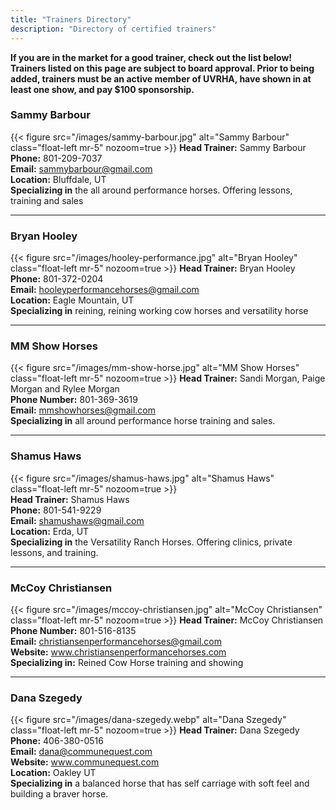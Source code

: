 ```yaml
---
title: "Trainers Directory"
description: "Directory of certified trainers"
---
```


**If you are in the market for a good trainer, check out the list below! Trainers listed on this page are subject to board approval. Prior to being added, trainers must be an active member of UVRHA, have shown in at least one show, and pay $100 sponsorship.**

### Sammy Barbour

{{< figure src="/images/sammy-barbour.jpg" alt="Sammy Barbour" class="float-left mr-5" nozoom=true >}}
**Head Trainer:** Sammy Barbour<br />
**Phone:** 801-209-7037<br />
**Email:** [sammybarbour@gmail.com](mailto:sammybarbour@gmail.com)<br />
**Location:** Bluffdale, UT<br />
**Specializing in** the all around performance horses. Offering lessons, training and sales

---

### Bryan Hooley

{{< figure src="/images/hooley-performance.jpg" alt="Bryan Hooley" class="float-left mr-5" nozoom=true >}}
**Head Trainer:** Bryan Hooley<br />
**Phone:** 801-372-0204<br />
**Email:** [hooleyperformancehorses@gmail.com](mailto:hooleyperformancehorses@gmail.com)<br />
**Location:** Eagle Mountain, UT<br />
**Specializing in** reining, reining working cow horses and versatility horse

---

### MM Show Horses

{{< figure src="/images/mm-show-horse.jpg" alt="MM Show Horses" class="float-left mr-5" nozoom=true >}}
**Head Trainer:** Sandi Morgan, Paige Morgan and Rylee Morgan<br />
**Phone Number:** 801-369-3619<br />
**Email:** [mmshowhorses@gmail.com](mailto:mmshowhorses@gmail.com)<br />
**Specializing in** all around performance horse training and sales.

---

### Shamus Haws

{{< figure src="/images/shamus-haws.jpg" alt="Shamus Haws" class="float-left mr-5" nozoom=true >}}\
**Head Trainer:** Shamus Haws<br />
**Phone:** 801-541-9229<br />
**Email:** [shamushaws@gmail.com](mailto:shamushaws@gmail.com)<br />
**Location:** Erda, UT<br />
**Specializing in** the Versatility Ranch Horses. Offering clinics, private lessons, and training.

---

### McCoy Christiansen

{{< figure src="/images/mccoy-christiansen.jpg" alt="McCoy Christiansen" class="float-left mr-5" nozoom=true >}}
**Head Trainer:** McCoy Christiansen<br />
**Phone Number:** 801-516-8135<br />
**Email:** [christiansenperformancehorses@gmail.com](mailto:christiansenperformancehorses@gmail.com)<br />
**Website:** www.christiansenperformancehorses.com<br />
**Specializing in:** Reined Cow Horse training and showing

---

### Dana Szegedy

{{< figure src="/images/dana-szegedy.webp" alt="Dana Szegedy" class="float-left mr-5" nozoom=true >}}
**Head Trainer:** Dana Szegedy<br />
**Phone:** 406-380-0516<br />
**Email:** [dana@communequest.com](mailto:dana@communequest.com)<br />
**Website:** www.communequest.com<br />
**Location:** Oakley UT<br />
**Specializing in** a balanced horse that has self carriage with soft feel and building a braver horse.
